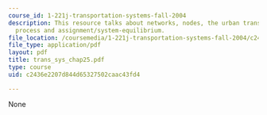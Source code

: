 ```yaml
---
course_id: 1-221j-transportation-systems-fall-2004
description: This resource talks about networks, nodes, the urban transportation planning
  process and assignment/system-equilibrium.
file_location: /coursemedia/1-221j-transportation-systems-fall-2004/c2436e2207d844d65327502caac43fd4_trans_sys_chap25.pdf
file_type: application/pdf
layout: pdf
title: trans_sys_chap25.pdf
type: course
uid: c2436e2207d844d65327502caac43fd4

---
```

None